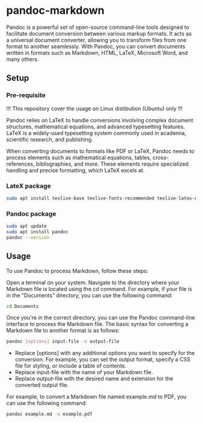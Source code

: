 # pandoc-markdown

Pandoc is a powerful set of open-source command-line tools designed to facilitate document conversion between various markup formats. It acts as a universal document converter, allowing you to transform files from one format to another seamlessly. With Pandoc, you can convert documents written in formats such as Markdown, HTML, LaTeX, Microsoft Word, and many others.

## Setup 

### Pre-requisite
!!! This repository cover the usage on Linux distibution (Ubuntu) only !!!

Pandoc relies on LaTeX to handle conversions involving complex document structures, mathematical equations, and advanced typesetting features. LaTeX is a widely-used typesetting system commonly used in academia, scientific research, and publishing.

When converting documents to formats like PDF or LaTeX, Pandoc needs to process elements such as mathematical equations, tables, cross-references, bibliographies, and more. These elements require specialized handling and precise formatting, which LaTeX excels at.

### LateX package

```bash
sudo apt install texlive-base texlive-fonts-recommended texlive-latex-extra texlive-latex-recommended 
```

### Pandoc package
```bash
sudo apt update
sudo apt install pandoc
pandoc --version
```

## Usage

To use Pandoc to process Markdown, follow these steps:

Open a terminal on your system.
Navigate to the directory where your Markdown file is located using the cd command. For example, if your file is in the "Documents" directory, you can use the following command:

```bash
cd Documents
```
Once you're in the correct directory, you can use the Pandoc command-line interface to process the Markdown file. The basic syntax for converting a Markdown file to another format is as follows:

```bash
pandoc [options] input-file -o output-file

```
- Replace [options] with any additional options you want to specify for the conversion. For example, you can set the output format, specify a CSS file for styling, or include a table of contents.
- Replace input-file with the name of your Markdown file.
- Replace output-file with the desired name and extension for the converted output file.

For example, to convert a Markdown file named example.md to PDF, you can use the following command:

```bash
pandoc example.md -o example.pdf
```
